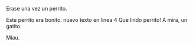 Erase una vez un perrito.

Este perrito era bonito.
nuevo texto en línea 4
Que lindo perrito!
A mira, un gatito.

Miau.
